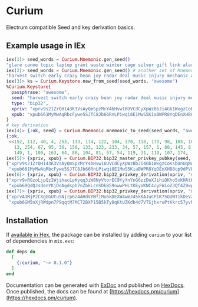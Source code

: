 # Curium

Electrum compatible Seed and key derivation basics.

## Example usage in IEx

```elixir
iex(1)> seed_words = Curium.Mnemonic.gen_seed()
"glare canoe topic laptop grant waste winter cage silver gift link alarm"
iex(2)> seed_words = Curium.Mnemonic.gen_seed() # another set of Mnemonic seed words
"harvest switch early crazy bean joy radar deal music injury mechanic actress"
iex(3)> ks = Curium.Keystore.new_from_seed(seed_words, "awesome")
%Curium.Keystore{
  passphrase: "awesome",
  seed: "harvest switch early crazy bean joy radar deal music injury mechanic actress",
  type: "bip32",
  xpriv: "xprv9s21ZrQH143K3VsAyQmSpzMrY4bHvw16UVCdCyXpWzBbJi4Gb1WxgzCoKsbUnUqWABWPTAHEttykXjAhp28ms1M4BszukkVoGWUmU1LSxgs",
  xpub: "xpub661MyMwAqRbcFywe5SJTC8Jb66RnLPiwqi8E1MwS5KiaBWPR8YqDEnXHB8cp9dPVPTS7bcss5vcoQAWirH4wSnxgfafHntZudzRHny2xNkY"
}
# key derivation
iex(4)> {:ok, seed} = Curium.Mnemonic.mnemonic_to_seed(seed_words, "awesome")
{:ok,
 <<152, 112, 40, 4, 253, 133, 114, 122, 104, 170, 118, 179, 98, 105, 105, 62,
   13, 254, 67, 95, 36, 156, 133, 123, 233, 34, 57, 157, 1, 80, 145, 8, 176,
   149, 1, 109, 163, 64, 88, 104, 81, 57, 54, 119, 31, 119, 107, 174, ...>>}
iex(5)> {xpriv, xpub} = Curium.BIP32.bip32_master_privkey_pubkey(seed, "standard")
{"xprv9s21ZrQH143K3VsAyQmSpzMrY4bHvw16UVCdCyXpWzBbJi4Gb1WxgzCoKsbUnUqWABWPTAHEttykXjAhp28ms1M4BszukkVoGWUmU1LSxgs",
 "xpub661MyMwAqRbcFywe5SJTC8Jb66RnLPiwqi8E1MwS5KiaBWPR8YqDEnXHB8cp9dPVPTS7bcss5vcoQAWirH4wSnxgfafHntZudzRHny2xNkY"}
iex(6)> {xpriv, xpub} = Curium.BIP32.bip32_privkey_derivation(xpriv, "m", "m/0'")
{"xprv9vRGzoLjpQz2WjihacLpKyqq3iW8NyVtorEC9YyfnYnG6zzDeXJihiQKho5xKHAtKwQMAfmrBUctvyKjFpk79Z9XTz3ZdKP9YcmafH3tHNr",
 "xpub69QdQJsdenYKjDoAgdsph7nZbkLcnSDkB59nwwPHLtKEyoKNC4cyFWioZ3Qf4Z9wp3nuC8Wc3oumY6fw7dadyYrahbgqhe4T1RTVXZRteRY"}
iex(7)> {xpriv, xpub} = Curium.BIP32.bip32_privkey_derivation(xpriv, "m/0'", "m/0'/1/2'/2/1000000000")
{"xprvA3MjP2CXgGGUtu5Njrp6z4AHdVYWfiMu6kDEXW4wmJ45kKAJuCPiK75QUWT1kDeVZrQbuGbAU7VAnDEiicUZiAuk8T987h6ubgTr1qzn2bQ",
 "xpub6GM5nXjRWdpn7P9qqtM7MC72BXP15B5kTy8qKtUZKdb4d7VTSjhxruPtKkrc57yvhGKLLFTBt9Y3Hxwh5ZMwchQxwZex7rKAUwAxL9x9AJ8"}
```

## Installation

If [available in Hex](https://hex.pm/docs/publish), the package can be installed
by adding `curium` to your list of dependencies in `mix.exs`:

```elixir
def deps do
  [
    {:curium, "~> 0.1.0"}
  ]
end
```

Documentation can be generated with [ExDoc](https://github.com/elixir-lang/ex_doc)
and published on [HexDocs](https://hexdocs.pm). Once published, the docs can
be found at [https://hexdocs.pm/curium](https://hexdocs.pm/curium).


